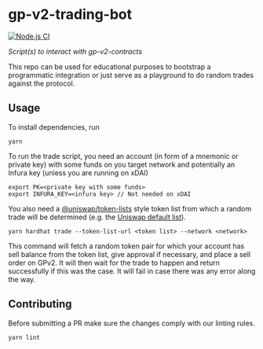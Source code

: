 # gp-v2-trading-bot

[![Node.js CI](https://github.com/gnosis/gp-v2-trading-bot/actions/workflows/CI.yml/badge.svg)](https://github.com/gnosis/gp-v2-trading-bot/actions/workflows/CI.yml)

*Script(s) to interact with gp-v2-contracts*

This repo can be used for educational purposes to bootstrap a programmatic integration or just serve as a playground to do random trades against the protocol.

## Usage

To install dependencies, run

```
yarn
```

To run the trade script, you need an account (in form of a mnemonic or private key) with some funds on you target network and potentially an Infura key (unless you are running on xDAI)

```
export PK=<private key with some funds>
export INFURA_KEY=<infura key> // Not needed on xDAI
```

You also need a [@uniswap/token-lists](https://github.com/Uniswap/token-lists) style token list from which a random trade will be determined (e.g. the [Uniswap default list](https://raw.githubusercontent.com/Uniswap/token-lists/master/test/schema/bigexample.tokenlist.json)).

```
yarn hardhat trade --token-list-url <token list> --network <network>
```

This command will fetch a random token pair for which your account has sell balance from the token list, give approval if necessary, and place a sell order on GPv2. It will then wait for the trade to happen and return successfully if this was the case. It will fail in case there was any error along the way.

## Contributing

Before submitting a PR make sure the changes comply with our linting rules.

```
yarn lint
```
